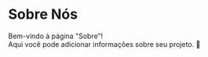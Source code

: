 # Sobre Nós

Bem-vindo à página "Sobre"!  
Aqui você pode adicionar informações sobre seu projeto. 🚀
